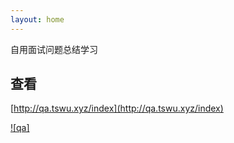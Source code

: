 ```yaml
---
layout: home
---
```


自用面试问题总结学习

## 查看

 [http://qa.tswu.xyz/index](http://qa.tswu.xyz/index)

[![qa]](http://qa.tswu.xyz/index)

